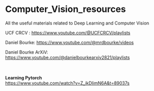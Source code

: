 # Computer_Vision_resources
All the useful materials related to Deep Learning and Computer Vision

UCF CRCV : https://www.youtube.com/@UCFCRCV/playlists

Daniel Bourke: https://www.youtube.com/@mrdbourke/videos


Daniel Bourke ArXiV: https://www.youtube.com/@danielbourkearxiv2821/playlists<br><br><br>

**Learning Pytorch**<br>
https://www.youtube.com/watch?v=Z_ikDlimN6A&t=89037s
